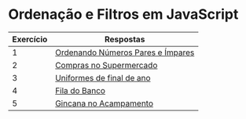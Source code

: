 # Ordenação e Filtros em JavaScript

| Exercício | Respostas                                                                                                                                                     |
| --------- | ------------------------------------------------------------------------------------------------------------------------------------------------------------- |
| 1         | [Ordenando Números Pares e Ímpares](https://github.com/JefersonMelo/07-DIO/tree/master/05-JavaScript-Game-Developer/09-Ordenacao-e-Filtros-em-JavaScript/01-Ordenando-Numeros-Pares-e-Impares) |
| 2         | [Compras no Supermercado](https://github.com/JefersonMelo/07-DIO/tree/master/05-JavaScript-Game-Developer/09-Ordenacao-e-Filtros-em-JavaScript/02-Compras-no-Supermercado)           |
| 3         | [Uniformes de final de ano](https://github.com/JefersonMelo/07-DIO/tree/master/05-JavaScript-Game-Developer/09-Ordenacao-e-Filtros-em-JavaScript/03-Uniformes-de-final-de-ano)         |
| 4         | [Fila do Banco](https://github.com/JefersonMelo/07-DIO/tree/master/05-JavaScript-Game-Developer/09-Ordenacao-e-Filtros-em-JavaScript/04-Fila-do-Banco)                     |
| 5         | [Gincana no Acampamento](https://github.com/JefersonMelo/07-DIO/tree/master/05-JavaScript-Game-Developer/09-Ordenacao-e-Filtros-em-JavaScript/05-Gincana-no-Acampamento)            |
